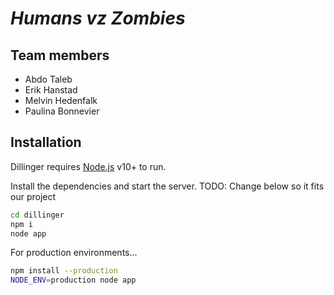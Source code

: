 # _Humans vz Zombies_

## Team members
- Abdo Taleb
- Erik Hanstad
- Melvin Hedenfalk
- Paulina Bonnevier

## Installation

Dillinger requires [Node.js](https://nodejs.org/) v10+ to run.

Install the dependencies and start the server. TODO: Change below so it fits our project

```sh
cd dillinger
npm i
node app
```

For production environments...

```sh
npm install --production
NODE_ENV=production node app
```
